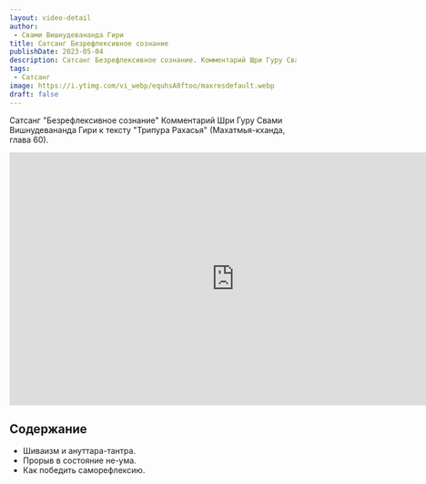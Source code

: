 ```yaml
---
layout: video-detail
author:
 - Свами Вишнудевананда Гири
title: Сатсанг Безрефлексивное сознание
publishDate: 2023-05-04
description: Сатсанг Безрефлексивное сознание. Комментарий Шри Гуру Свами Вишнудевананда Гири к тексту "Трипура Рахасья" (Махатмья-кханда, глава 60).
tags: 
 - Сатсанг
image: https://i.ytimg.com/vi_webp/equhsA0ftoo/maxresdefault.webp
draft: false
---
```


 Сатсанг "Безрефлексивное сознание"
Комментарий Шри Гуру Свами Вишнудевананда Гири к тексту "Трипура Рахасья" (Махатмья-кханда, глава 60).

<iframe width="790" height="444" src="https://www.youtube.com/embed/equhsA0ftoo" frameborder="0" allowfullscreen=""></iframe> 

## Содержание
- Шиваизм и ануттара-тантра.
- Прорыв в состояние не-ума.
- Как победить саморефлексию.